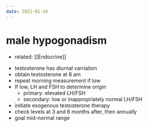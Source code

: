 ```yaml
---
date: 2021-02-16
---
```


# male hypogonadism

- related: [[Endocrine]]

<!-- male hypogonadism initial diagnosis -->

- testosterone has diurnal varriation
- obtain testosterone at 8 am
- repeat morning measurement if low
- If low, LH and FSH to determine origin
	- primary: elevated LH/FSH
	- secondary: low or inappropriately normal LH/FSH
- initiate exogenous testosterone therapy
- check levels at 3 and 6 months after, then annually
- goal mid-normal range
